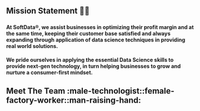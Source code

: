 ###
###
## Mission Statement :page_with_curl::page_with_curl:
###
#### At SoftData:registered:, we assist businesses in optimizing their profit margin and at the same time, keeping their customer base satisfied and always expanding through application of data science techniques in providing real world solutions.

#### We pride ourselves in applying the essential Data Science skills to provide next-gen technology, in turn helping businesses to grow and nurture a consumer-first mindset.
###
###
###
## Meet The Team :male-technologist::female-factory-worker::man-raising-hand:
